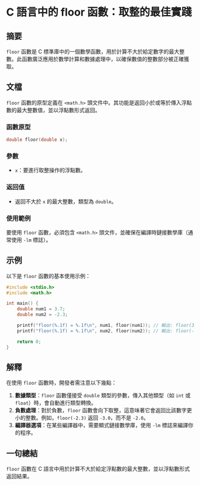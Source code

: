 <!--
Meta Description: # C 語言中的 floor 函數：取整的最佳實踐 ## 摘要 `floor` 函數是 C 標準庫中的一個數學函數，用於計算不大於給定數字的最大整數。此函數廣泛應用於數學計算和數據處理中，以確保數值的整數部分被正確獲取。 ## 文檔 `floor` 函數的原型定義在 `<math.h>` 頭文件中。...
Meta Keywords: floor, double, math, num1, num2
-->

# C 語言中的 floor 函數：取整的最佳實踐

## 摘要
`floor` 函數是 C 標準庫中的一個數學函數，用於計算不大於給定數字的最大整數。此函數廣泛應用於數學計算和數據處理中，以確保數值的整數部分被正確獲取。

## 文檔
`floor` 函數的原型定義在 `<math.h>` 頭文件中。其功能是返回小於或等於傳入浮點數的最大整數值，並以浮點數形式返回。

### 函數原型
```c
double floor(double x);
```

### 參數
- `x`：要進行取整操作的浮點數。

### 返回值
- 返回不大於 `x` 的最大整數，類型為 `double`。

### 使用範例
要使用 `floor` 函數，必須包含 `<math.h>` 頭文件，並確保在編譯時鏈接數學庫（通常使用 `-lm` 標誌）。

## 示例
以下是 `floor` 函數的基本使用示例：

```c
#include <stdio.h>
#include <math.h>

int main() {
    double num1 = 3.7;
    double num2 = -2.3;

    printf("floor(%.1f) = %.1f\n", num1, floor(num1)); // 輸出: floor(3.7) = 3.0
    printf("floor(%.1f) = %.1f\n", num2, floor(num2)); // 輸出: floor(-2.3) = -3.0

    return 0;
}
```

## 解釋
在使用 `floor` 函數時，開發者需注意以下幾點：

1. **數據類型**：`floor` 函數僅接受 `double` 類型的參數，傳入其他類型（如 `int` 或 `float`）時，會自動進行類型轉換。
2. **負數處理**：對於負數，`floor` 函數會向下取整，這意味著它會返回比該數字更小的整數。例如，`floor(-2.3)` 返回 `-3.0`，而不是 `-2.0`。
3. **編譯器選項**：在某些編譯器中，需要顯式鏈接數學庫，使用 `-lm` 標誌來編譯你的程序。

## 一句總結
`floor` 函數在 C 語言中用於計算不大於給定浮點數的最大整數，並以浮點數形式返回結果。